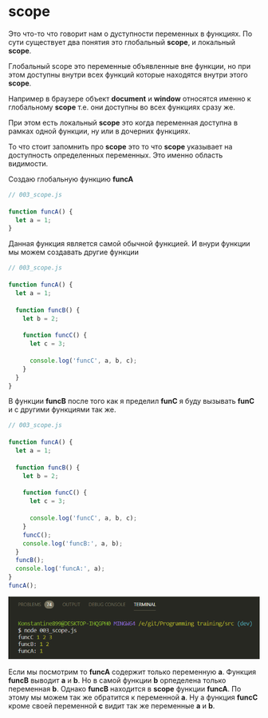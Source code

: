 # scope

Это что-то что говорит нам о дуступности переменных в функциях.
По сути существует два понятия это глобальный **scope**, и локальный **scope**.

Глобальный scope это переменные объявленные вне функции, но при этом доступны внутри всех функций которые находятся внутри этого **scope**.

Например в браузере объект **document** и **window** относятся именно к глобальному **scope** т.е. они доступны во всех функциях сразу же.

При этом есть локальный **scope** это когда переменная доступна в рамках одной функции, ну или в дочерних функциях.

То что стоит запомнить про **scope** это то что **scope** указывает на доступность определенных переменных. Это именно область видимости.

Создаю глобальную функцию **funcA**

```js
// 003_scope.js

function funcA() {
  let a = 1;
}
```

Данная функция является самой обычной функцией. И внури функции мы можем создавать другие функции

```js
// 003_scope.js

function funcA() {
  let a = 1;

  function funcB() {
    let b = 2;

    function funcC() {
      let c = 3;

      console.log('funcC', a, b, c);
    }
  }
}
```

В функции **funcB** после того как я пределил **funC** я буду вызывать **funC** и с другими функциями так же.

```js
// 003_scope.js

function funcA() {
  let a = 1;

  function funcB() {
    let b = 2;

    function funcC() {
      let c = 3;

      console.log('funcC', a, b, c);
    }
    funcC();
    console.log('funcB:', a, b);
  }
  funcB();
  console.log('funcA:', a);
}
funcA();
```

![](md/img/001.png)

Если мы посмотрим то **funcA** содержит только переменную **a**. Функция **funcB** выводит **a** и **b**. Но в самой функции **b** орпеделена только переменная **b**. Однако **funcB** находится в **scope** функции **funcA**. По этому мы можем так же обратится к переменной **a**. Ну а функция **funcC** кроме своей переменной **с** видит так же переменные **а** и **b**.
